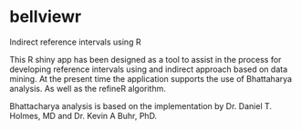 # bellviewr

Indirect reference intervals using R

This R shiny app has been designed as a tool to assist in the process
for developing reference intervals using and indirect approach based
on data mining. At the present time the application supports the 
use of Bhattaharya analysis. As well as the refineR algorithm.

Bhattacharya analysis is based on the implementation by 
Dr. Daniel T. Holmes, MD and Dr. Kevin A Buhr, PhD.
